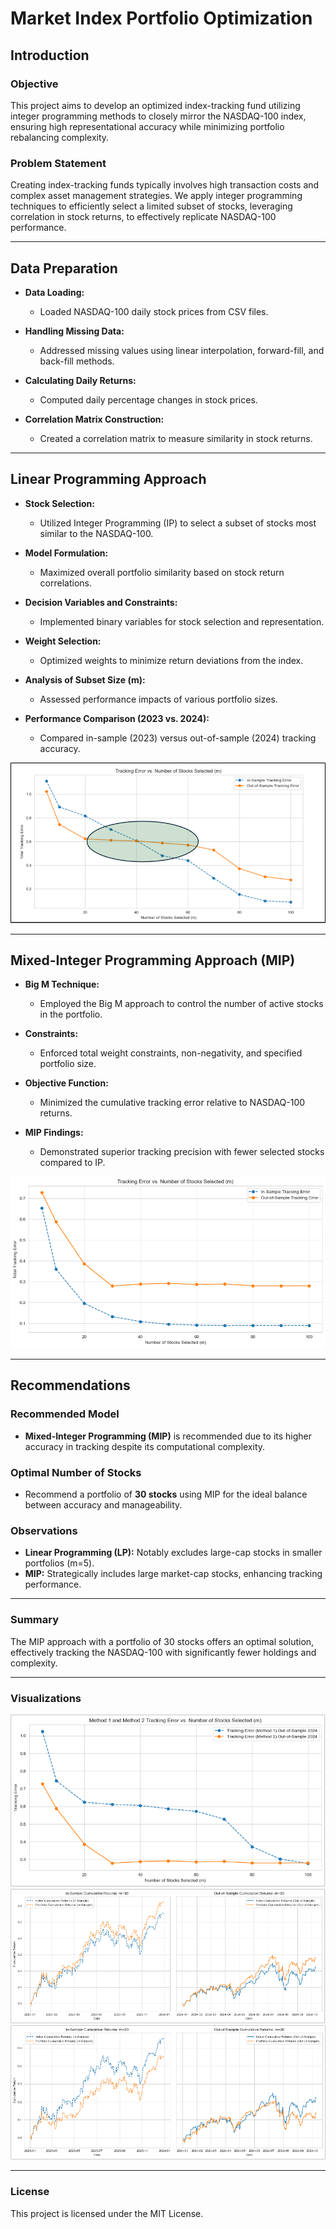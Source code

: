 # Market Index Portfolio Optimization 


## Introduction

### Objective
This project aims to develop an optimized index-tracking fund utilizing integer programming methods to closely mirror the NASDAQ-100 index, ensuring high representational accuracy while minimizing portfolio rebalancing complexity.

### Problem Statement
Creating index-tracking funds typically involves high transaction costs and complex asset management strategies. We apply integer programming techniques to efficiently select a limited subset of stocks, leveraging correlation in stock returns, to effectively replicate NASDAQ-100 performance.

---

## Data Preparation

- **Data Loading:**
  - Loaded NASDAQ-100 daily stock prices from CSV files.

- **Handling Missing Data:**
  - Addressed missing values using linear interpolation, forward-fill, and back-fill methods.

- **Calculating Daily Returns:**
  - Computed daily percentage changes in stock prices.

- **Correlation Matrix Construction:**
  - Created a correlation matrix to measure similarity in stock returns.

---

## Linear Programming Approach

- **Stock Selection:**
  - Utilized Integer Programming (IP) to select a subset of stocks most similar to the NASDAQ-100.

- **Model Formulation:**
  - Maximized overall portfolio similarity based on stock return correlations.

- **Decision Variables and Constraints:**
  - Implemented binary variables for stock selection and representation.

- **Weight Selection:**
  - Optimized weights to minimize return deviations from the index.

- **Analysis of Subset Size (m):**
  - Assessed performance impacts of various portfolio sizes.

- **Performance Comparison (2023 vs. 2024):**
  - Compared in-sample (2023) versus out-of-sample (2024) tracking accuracy.

![alt text](image.png)

---

## Mixed-Integer Programming Approach (MIP)

- **Big M Technique:**
  - Employed the Big M approach to control the number of active stocks in the portfolio.

- **Constraints:**
  - Enforced total weight constraints, non-negativity, and specified portfolio size.

- **Objective Function:**
  - Minimized the cumulative tracking error relative to NASDAQ-100 returns.

- **MIP Findings:**
  - Demonstrated superior tracking precision with fewer selected stocks compared to IP.

![alt text](image-1.png)

---

## Recommendations

### Recommended Model
- **Mixed-Integer Programming (MIP)** is recommended due to its higher accuracy in tracking despite its computational complexity.

### Optimal Number of Stocks
- Recommend a portfolio of **30 stocks** using MIP for the ideal balance between accuracy and manageability.

### Observations
- **Linear Programming (LP):** Notably excludes large-cap stocks in smaller portfolios (m=5).
- **MIP:** Strategically includes large market-cap stocks, enhancing tracking performance.

---

### Summary
The MIP approach with a portfolio of 30 stocks offers an optimal solution, effectively tracking the NASDAQ-100 with significantly fewer holdings and complexity.

---

### Visualizations
![alt text](image-2.png)
![alt text](image-3.png)
![alt text](image-4.png)

---

### License
This project is licensed under the MIT License.


